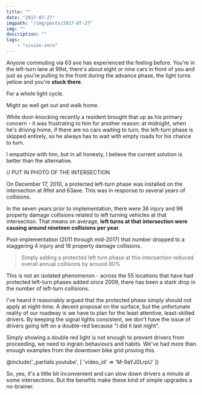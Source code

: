```yaml
---
title: ""
date: "2017-07-27"
imgpath: "/img/posts/2017-07-27"
img: ""
description: ""
tags: 
    - "vision-zero"
---
```


Anyone commuting via 63 ave has experienced the feeling before. You're in the left-turn lane at 99st, there's about eight or nine cars
in front of you and just as you're pulling to the front during the advance phase, the light turns yellow and you're **stuck there**.

For a whole light cycle.

Might as well get out and walk home.

While door-knocking recently a resident brought that up as his primary concern - it was frustrating to him for another reason:
at midnight, when he's driving home, if there are no cars waiting to turn, the left-turn phase is skipped entirely, so he
always has to wait with empty roads for his chance to turn.

I empathize with him, but in all honesty, I believe the current solution is better than the alternative.

// PUT IN PHOTO OF THE INTERSECTION

On December 17, 2010, a protected left-turn phase was installed on the intersection at 99st and 63ave. This was in response to
several years of collisions.

In the seven years prior to implementation, there were 36 injury and 96 property damage collisions related to left turning vehicles
at that intersection. That means on average, **left turns at that intersection were causing around nineteen collisions per year**.

Post-implementation (2011 through mid-2017) that number dropped to a staggering 4 injury and 18 property damage collisions.

> Simply adding a protected left turn phase at this intersection reduced overall annual collisions by around 80%

This is not an isolated phenomenon - across the 55 locations that have had protected left-turn phases added since 2009,
there has been a stark drop in the number of left-turn collisions.

I've heard it reasonably argued that the protected phase simply should not apply at night-time. A decent proposal on the surface,
but the unfortunate reality of our roadway is we have to plan for the least attentive, least-skilled drivers. By keeping
the signal lights consistent, we don't have the issue of drivers going left on a double-red because "I did it last night".

Simply showing a double red light is not enough to prevent drivers from proceeding, we need to ingrain behaviours and habits.
We've had more than enough examples from the downtown bike grid proving this.

@include('_partials.youtube', [ 'video_id' => 'M-9aYJ0LrpU' ])

So, yes, it's a little bit inconvenient and can slow down drivers a minute at some intersections. But the benefits make
these kind of simple upgrades a no-brainer.
